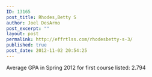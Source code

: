 ```yaml
---
ID: 13165
post_title: Rhodes,Betty S
author: Joel DesArmo
post_excerpt: ""
layout: post
permalink: http://effrtlss.com/rhodesbetty-s-3/
published: true
post_date: 2012-11-02 20:54:25
---
```

<p>Average GPA in Spring 2012 for first course listed: 2.794</p>